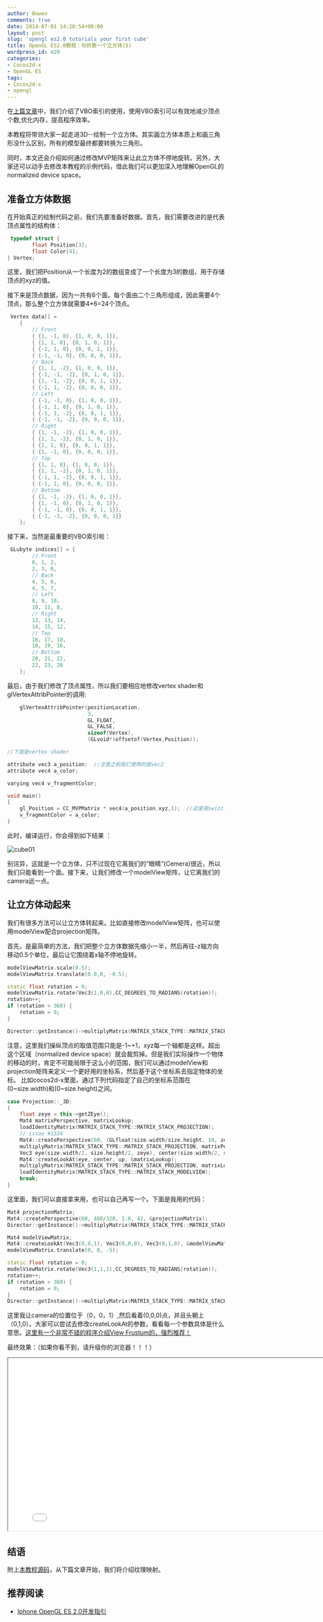 ```yaml
---
author: 0owen
comments: true
date: 2014-07-01 14:20:54+00:00
layout: post
slug: 'opengl es2.0 tutorials your first cube'
title: OpenGL ES2.0教程：你的第一个立方体(5)
wordpress_id: 429
categories:
- Cocos2d-x
- OpenGL ES
tags:
- Cocos2d-x
- opengl
---
```


 
<!-- toc -->
在[上篇文章](http://zilongshanren.com/blog/2014/06/22/opengl-es2-use-vbo/)中，我们介绍了VBO索引的使用，使用VBO索引可以有效地减少顶点个数,优化内存，提高程序效率。

本教程将带领大家一起走进3D--绘制一个立方体。其实画立方体本质上和画三角形没什么区别，所有的模型最终都要转换为三角形。

同时，本文还会介绍如何通过修改MVP矩阵来让此立方体不停地旋转。另外，大家还可以动手去修改本教程的示例代码，借此我们可以更加深入地理解OpenGL的normalized device space。

<!-- more -->

## 准备立方体数据

在开始真正的绘制代码之前，我们先要准备好数据。首先，我们需要改进的是代表顶点属性的结构体：

```cpp
 typedef struct {
        float Position[3];
        float Color[4];
} Vertex;
```
这里，我们把Position从一个长度为2的数组变成了一个长度为3的数组，用于存储顶点的xyz的值。

接下来是顶点数据，因为一共有6个面。每个面由二个三角形组成，因此需要4个顶点，那么整个立方体就需要4*6=24个顶点。

```cpp
 Vertex data[] =
    {
        // Front
        { {1, -1, 0}, {1, 0, 0, 1}},
        { {1, 1, 0}, {0, 1, 0, 1}},
        { {-1, 1, 0}, {0, 0, 1, 1}},
        { {-1, -1, 0}, {0, 0, 0, 1}},
        // Back
        { {1, 1, -2}, {1, 0, 0, 1}},
        { {-1, -1, -2}, {0, 1, 0, 1}},
        { {1, -1, -2}, {0, 0, 1, 1}},
        { {-1, 1, -2}, {0, 0, 0, 1}},
        // Left
        { {-1, -1, 0}, {1, 0, 0, 1}},
        { {-1, 1, 0}, {0, 1, 0, 1}},
        { {-1, 1, -2}, {0, 0, 1, 1}},
        { {-1, -1, -2}, {0, 0, 0, 1}},
        // Right
        { {1, -1, -2}, {1, 0, 0, 1}},
        { {1, 1, -2}, {0, 1, 0, 1}},
        { {1, 1, 0}, {0, 0, 1, 1}},
        { {1, -1, 0}, {0, 0, 0, 1}},
        // Top
        { {1, 1, 0}, {1, 0, 0, 1}},
        { {1, 1, -2}, {0, 1, 0, 1}},
        { {-1, 1, -2}, {0, 0, 1, 1}},
        { {-1, 1, 0}, {0, 0, 0, 1}},
        // Bottom
        { {1, -1, -2}, {1, 0, 0, 1}},
        { {1, -1, 0}, {0, 1, 0, 1}},
        { {-1, -1, 0}, {0, 0, 1, 1}},
        { {-1, -1, -2}, {0, 0, 0, 1}}
    };
```

接下来，当然是最重要的VBO索引啦：

```cpp
 GLubyte indices[] = {
        // Front
        0, 1, 2,
        2, 3, 0,
        // Back
        4, 5, 6,
        4, 5, 7,
        // Left
        8, 9, 10,
        10, 11, 8,
        // Right
        12, 13, 14,
        14, 15, 12,
        // Top
        16, 17, 18,
        18, 19, 16,
        // Bottom
        20, 21, 22,
        22, 23, 20
    }; 
```

最后，由于我们修改了顶点属性，所以我们要相应地修改vertex shader和glVertexAttribPointer的调用:

```cpp
    glVertexAttribPointer(positionLocation,
                          3,
                          GL_FLOAT,
                          GL_FALSE,
                          sizeof(Vertex),
                          (GLvoid*)offsetof(Vertex,Position));

//下面是vertex shader

attribute vec3 a_position;  //注意之前我们使用的是vec2
attribute vec4 a_color;

varying vec4 v_fragmentColor;

void main()
{
    gl_Position = CC_MVPMatrix * vec4(a_position.xyz,1);  //这里用swizzle的时候是xyz
    v_fragmentColor = a_color;
}
```

此时，编译运行，你会得到如下结果 ：

![cube01](https://zilongshanren.com/img/cube01.png)

别诧异，这就是一个立方体，只不过现在它离我们的“眼睛”(Cemera)很近，所以我们只能看到一个面。接下来，让我们修改一个modelView矩阵，让它离我们的camera远一点。

## 让立方体动起来

我们有很多方法可以让立方体转起来。比如直接修改modelView矩阵，也可以使用modelView配合projection矩阵。

首先，是最简单的方法，我们把整个立方体数据先缩小一半，然后再往-z轴方向移动0.5个单位，最后让它围绕着x轴不停地旋转。

```cpp
modelViewMatrix.scale(0.5);
modelViewMatrix.translate(0.0,0, -0.5);

static float rotation = 0;
modelViewMatrix.rotate(Vec3(1,0,0),CC_DEGREES_TO_RADIANS(rotation));
rotation++;
if (rotation < 360) {
    rotation = 0;
}

Director::getInstance()->multiplyMatrix(MATRIX_STACK_TYPE::MATRIX_STACK_MODELVIEW, modelViewMatrix);
```

注意，这里我们操纵顶点的取值范围只能是-1~+1，xyz每一个轴都是这样。超出这个区域（normalized device space）就会裁剪掉。但是我们实际操作一个物体的移动的时，肯定不可能局限于这么小的范围，我们可以通过modelView和projection矩阵来定义一个更好用的坐标系，然后基于这个坐标系去指定物体的坐标。
比如cocos2d-x里面，通过下列代码指定了自己的坐标系范围在(0~size.width)和(0~size.height)之间。

```cpp
case Projection::_3D:
{
    float zeye = this->getZEye();
    Mat4 matrixPerspective, matrixLookup;
    loadIdentityMatrix(MATRIX_STACK_TYPE::MATRIX_STACK_PROJECTION);
    // issue #1334
    Mat4::createPerspective(60, (GLfloat)size.width/size.height, 10, zeye+size.height/2, &matrixPerspective);
    multiplyMatrix(MATRIX_STACK_TYPE::MATRIX_STACK_PROJECTION, matrixPerspective);
    Vec3 eye(size.width/2, size.height/2, zeye), center(size.width/2, size.height/2, 0.0f), up(0.0f, 1.0f, 0.0f);
    Mat4::createLookAt(eye, center, up, &matrixLookup);
    multiplyMatrix(MATRIX_STACK_TYPE::MATRIX_STACK_PROJECTION, matrixLookup);
    loadIdentityMatrix(MATRIX_STACK_TYPE::MATRIX_STACK_MODELVIEW);
    break;
}
```

这里面，我们可以直接拿来用，也可以自己再写一个。下面是我用的代码：

```cpp
Mat4 projectionMatrix;
Mat4::createPerspective(60, 480/320, 1.0, 42, &projectionMatrix);
Director::getInstance()->multiplyMatrix(MATRIX_STACK_TYPE::MATRIX_STACK_PROJECTION, projectionMatrix);

Mat4 modelViewMatrix;
Mat4::createLookAt(Vec3(0,0,1), Vec3(0,0,0), Vec3(0,1,0), &modelViewMatrix);
modelViewMatrix.translate(0, 0, -5);

static float rotation = 0;
modelViewMatrix.rotate(Vec3(1,1,1),CC_DEGREES_TO_RADIANS(rotation));
rotation++;
if (rotation < 360) {
    rotation = 0;
}
Director::getInstance()->multiplyMatrix(MATRIX_STACK_TYPE::MATRIX_STACK_MODELVIEW, modelViewMatrix);
```

这里我让camera的位置位于（0，0，1）,然后看着(0,0,0)点，并且头朝上（0,1,0）。大家可以尝试去修改createLookAt的参数，看看每一个参数具体是什么意思。[这里有一个非常不错的程序介绍View Frustum的，强烈推荐！](http://user.xmission.com/~nate/tutors.html)

最终效果：（如果你看不到，请升级你的浏览器！！！）

<iframe  width="800" height="400" src="/webgl/ex05.html"></iframe>

## 结语

附上[本教程源码](http://git.oschina.net/zilongshanren/Cocos2D-X-OpenGL-ES-2.0/tree/lesson05)，从下篇文章开始，我们将介绍纹理映射。

## 推荐阅读

  * [Iphone OpenGL ES 2.0开发指引](http://www.cnblogs.com/zilongshanren/archive/2011/08/08/2131019.html)

